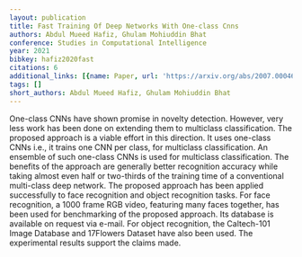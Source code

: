 ```yaml
---
layout: publication
title: Fast Training Of Deep Networks With One-class Cnns
authors: Abdul Mueed Hafiz, Ghulam Mohiuddin Bhat
conference: Studies in Computational Intelligence
year: 2021
bibkey: hafiz2020fast
citations: 6
additional_links: [{name: Paper, url: 'https://arxiv.org/abs/2007.00046'}]
tags: []
short_authors: Abdul Mueed Hafiz, Ghulam Mohiuddin Bhat
---
```

One-class CNNs have shown promise in novelty detection. However, very less
work has been done on extending them to multiclass classification. The proposed
approach is a viable effort in this direction. It uses one-class CNNs i.e., it
trains one CNN per class, for multiclass classification. An ensemble of such
one-class CNNs is used for multiclass classification. The benefits of the
approach are generally better recognition accuracy while taking almost even
half or two-thirds of the training time of a conventional multi-class deep
network. The proposed approach has been applied successfully to face
recognition and object recognition tasks. For face recognition, a 1000 frame
RGB video, featuring many faces together, has been used for benchmarking of the
proposed approach. Its database is available on request via e-mail. For object
recognition, the Caltech-101 Image Database and 17Flowers Dataset have also
been used. The experimental results support the claims made.